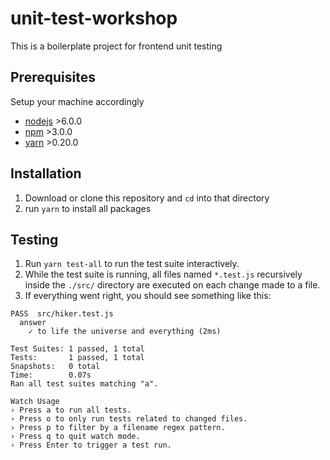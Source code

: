 # unit-test-workshop

This is a boilerplate project for frontend unit testing

## Prerequisites
Setup your machine accordingly
- [nodejs](https://nodejs.org/en/) >6.0.0
- [npm](https://nodejs.org/en/) >3.0.0
- [yarn](https://yarnpkg.com/en/) >0.20.0

## Installation
1. Download or clone this repository and `cd` into that directory
1. run `yarn` to install all packages

## Testing
1. Run `yarn test-all` to run the test suite interactively.
1. While the test suite is running, all files named `*.test.js` recursively inside the `./src/` directory are executed on each change made to a file.
1. If everything went right, you should see something like this:
  ```
  PASS  src/hiker.test.js
    answer
      ✓ to life the universe and everything (2ms)

  Test Suites: 1 passed, 1 total
  Tests:       1 passed, 1 total
  Snapshots:   0 total
  Time:        0.07s
  Ran all test suites matching "a".

  Watch Usage
  › Press a to run all tests.
  › Press o to only run tests related to changed files.
  › Press p to filter by a filename regex pattern.
  › Press q to quit watch mode.
  › Press Enter to trigger a test run.
  ```
